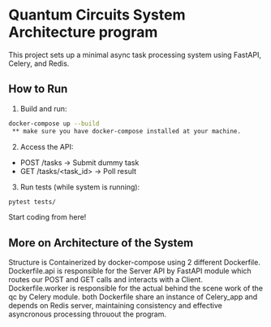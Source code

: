 # Quantum Circuits System Architecture program

This project sets up a minimal async task processing system using FastAPI, Celery, and Redis.

## How to Run

1. Build and run:
```bash
docker-compose up --build
 ** make sure you have docker-compose installed at your machine.
```

2. Access the API:
- POST /tasks → Submit dummy task
- GET /tasks/<task_id> → Poll result

3. Run tests (while system is running):
```bash
pytest tests/
```

Start coding from here!

## More on Architecture of the System

Structure is Containerized by docker-compose using 2 different Dockerfile.
Dockerfile.api is responsible for the Server API by FastAPI module which routes our POST and GET calls and interacts with a Client.
Dockerfile.worker is responsible for the actual behind the scene work of the qc by Celery module.
both Dockerfile share an instance of Celery_app and depends on Redis server, maintaining consistency and effective asyncronous processing throuout the program.